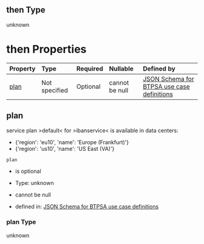 ## then Type

unknown

# then Properties

| Property      | Type          | Required | Nullable       | Defined by                                                                                                                                                                                                                                      |
| :------------ | :------------ | :------- | :------------- | :---------------------------------------------------------------------------------------------------------------------------------------------------------------------------------------------------------------------------------------------- |
| [plan](#plan) | Not specified | Optional | cannot be null | [JSON Schema for BTPSA use case definitions](btpsa-usecase-properties-services-items-allof-1-then-allof-45-then-allof-0-then-properties-plan.md "undefined#/properties/services/items/allOf/1/then/allOf/45/then/allOf/0/then/properties/plan") |

## plan

service plan >default< for >ibanservice< is available in data centers:

*   {'region': 'eu10', 'name': 'Europe (Frankfurt)'}
*   {'region': 'us10', 'name': 'US East (VA)'}

`plan`

*   is optional

*   Type: unknown

*   cannot be null

*   defined in: [JSON Schema for BTPSA use case definitions](btpsa-usecase-properties-services-items-allof-1-then-allof-45-then-allof-0-then-properties-plan.md "undefined#/properties/services/items/allOf/1/then/allOf/45/then/allOf/0/then/properties/plan")

### plan Type

unknown

